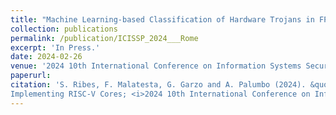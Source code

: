 ```yaml
---
title: "Machine Learning-based Classification of Hardware Trojans in FPGAs Implementing RISC-V Cores"
collection: publications
permalink: /publication/ICISSP_2024___Rome
excerpt: 'In Press.'
date: 2024-02-26
venue: '2024 10th International Conference on Information Systems Security and Privacy (ICISSP)'
paperurl:
citation: 'S. Ribes, F. Malatesta, G. Garzo and A. Palumbo (2024). &quot;Machine Learning-based Classification of Hardware Trojans in FPGAs
Implementing RISC-V Cores; <i>2024 10th International Conference on Information Systems Security and Privacy (ICISSP)</i>.'
---
```

